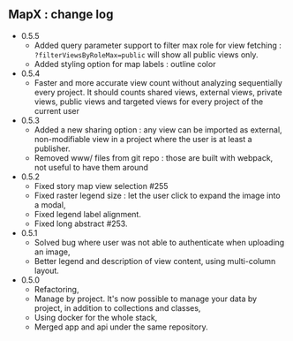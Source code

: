 ## MapX : change log

- 0.5.5
   - Added query parameter support to filter max role for view fetching : `?filterViewsByRoleMax=public` will show all public views only.
   - Added styling option for map labels :  outline color
- 0.5.4
  - Faster and more accurate view count without analyzing sequentially every project. It should counts shared views, external views, private views, public views and targeted views for every project of the current user
- 0.5.3
  - Added a new sharing option : any view can be imported as external, non-modifiable view in a project where the user is at least a publisher.
  - Removed www/ files from git repo : those are built with webpack, not useful to have them around 
- 0.5.2
  - Fixed story map view selection #255
  - Fixed raster legend size : let the user click to expand the image into a modal,
  - Fixed legend label alignment.
  - Fixed long abstract #253.
- 0.5.1 
  - Solved bug where user was not able to authenticate when uploading an image,
  - Better legend and description of view content, using multi-column layout.
- 0.5.0 
  - Refactoring,
  - Manage by project. It's now possible to manage your data by project, in addition to collections and classes, 
  - Using docker for the whole stack,
  - Merged app and api under the same repository.
